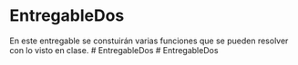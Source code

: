 # EntregableDos

En este entregable se constuirán varias funciones que se pueden resolver con lo visto en clase.
#   E n t r e g a b l e D o s  
 #   E n t r e g a b l e D o s  
 